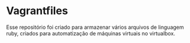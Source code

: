 # Vagrantfiles 

Esse repositório foi criado para armazenar vários arquivos de linguagem ruby, criados para automatização de máquinas virtuais no virtualbox.
